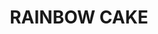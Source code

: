 ---
title: RAINBOW CAKE
draft: false
description: A faire la veille du service !
layout: recettes
type: dessert
categories:
  - Gateau
auteur: Auré
regime: null
cuisson: Oui
temperature: Froid
plate: 100
quantite_desc: 48 parts par gastro
check: Non
checkAlwaysOk: false
ingredients:
  lof:
    - title: Crème liquide entière
      quantite: 1.75
      unit: litre
      commentaire: glaçage
    - title: Farine de blé
      quantite: 1.4
      unit: Kg
      commentaire: génoise
    - title: Lait écrémé
      quantite: 700
      unit: ml
      commentaire: génoise
    - title: Crème liquide entière
      quantite: 1.4
      unit: litre
      commentaire: génoise
    - title: Levure chimique sans gluten
      quantite: 38
      unit: grammes
      commentaire: génoise
    - title: Oeuf
      quantite: 21
      unit: unité
      commentaire: génoise
  sucres:
    - title: Sucre glace
      quantite: 350
      unit: grammes
      commentaire: glaçage
    - title: Chocolat blanc
      quantite: 1.4
      unit: Kg
      commentaire: ganache choco
    - title: vanille extrait concentré
      quantite: 100
      unit: ml
      commentaire: génoise
    - title: Sucre en poudre
      quantite: 1.2
      unit: Kg
      commentaire: génoise
  frais:
    - title: Mascarpone
      quantite: 1.75
      unit: Kg
      commentaire: ganache choco
    - title: Beurre doux
      quantite: 700
      unit: grammes
      commentaire: génoise
  legumes:
    - title: Noix de coco râpée
      quantite: 350
      unit: grammes
      commentaire: génoise
  epices: []
  autres:
    - title: Chantifix
      quantite: 7
      unit: unité
    - title: Colorants alimentaires
      commentaire: génoise
    - title: Bicarbonate de soude
      quantite: 3.5
      unit: c. à café
      commentaire: génoise
preparation: >-
  **Etape 1 :**


  **Les gâteaux :**


  Préchauffer votre four à 180°C (Th. 6).


  Faire fondre le beurre dans une casserole. Réserver.


  Battre les oeufs entiers avec le sucre.  Le faire en plusieurs fois vu les quantités. Il est préférable de faire deux gâteaux par deux gâteaux.

  Fouetter jusqu'à ce que le mélange double de volume et soit mousseux. 


  Rajouter le beurre fondu légèrement refroidi. Battre à nouveau.


  Verser le sucre vanillé, la levure chimique, le bicarbonate de soude et la farine.


  Battre quelques instants  afin d'obtenir une pâte bien lisse.


  Rajouter la crème liquide,  la noix de coco râpée et le lait. Battre à nouveau.


  **Important**


  Peser la pâte.


  Diviser la pâte en 7 parts de 

  poids identiques dans autant de bols.


  **L'important est que les gâteaux aient tous le même poids.**


  Dans chaque bol, déposer le colorant voulu et bien mélanger.


  extrait du site https://www.ctresfacileafaire.com :


  "Pour le **rouge** : j'ai mis 1 tube 1/2 de colorant rouge


  Pour le **rosé** : moitié tube de rouge


  Pour l'**orangé** : moitié tube de rouge + quelques gouttes de jaune


  Pour le **jaune** : 3/4 de tube de jaune


  Pour le **vert** : Gouttes de bleu + gouttes de jaune


  Pour le **bleu** : 3/4 tube de bleu (je  n'ai pas réussi à avoir un beau bleu car les 

  oeufs utilisés pour les gâteaux étaient bio, donc bien jaunes et comme 

  jaune + bleu = vert. J'ai dû rajouter pas mal de colorant bleu)


  Pour l'**indigo** : gouttes de bleu + gouttes de rouge + gouttes de jaune"


  \>>> J'ai multiplié les quantités par trois pour un gâteau. Donc il faut beaucoup beaucoup de colorants!!!


  Verser chaque pâte dans un gastro sulfurisé d'une feuille de papier cuisson.


  **Placez au four préchauffé à 180°C (Th. 6) pour 8 à 10 mn.**


  Pour savoir si les génoises/gâteaux sont
   cuits, tapoter avec mon doigt le dessus du gâteau. Il est cuit quand 
  il ne s'enfonce pas dans la pâte mais doit rester moelleux. En général 

  compter 8 à 9 minutes. Les gâteaux ont environ 1 cm d'épaisseur. 

  Ajuster la cuisson en fonction de l'épaisseur.


  Faire toutes les génoises. Toutes les cuire et les réserver.


  Une fois toutes prêtes, réunir les génoises de chaque gâteaux ensemble. Les placer côte à côte pour une meilleure organisation.


  Préparer la crème de garnissage, la ganache au chocolat blanc.


  Faire fondre chocolat blanc au bain marie. Réserver à température ambiante.


  Battre au fouet électrique le mascarpone.  Incorporer le chocolat blanc fondu (il ne doit pas être chaud) et battre à nouveau quelques minutes pour avoir un mélange 

  aéré.


  **Le montage :**


  Sur une plaque de pâtisserie sulfurisée, commencer par la génoise couleur indigo ou violette et garnir de deux millimètres de crème environ.


  Ajouter la génoise bleue et appuyer un peu. Puis recommencer jusqu'à épuisement des génoises.


  Monter une chantilly pour le glaçage final et recouvrir l'intégralité du gâteau.


  Réserver au frais.


  Faire le gâteau la veille, c'est préférable et à savoir qu'après 2 jours, il est encore meilleur !!!


  Pour couper le gâteau, le mieux est d'utiliser un grand couteau scie pour ne pas "écraser" le gâteau.
publishDate: 2025-06-01T21:25:00.000Z
uuid: g6viqgj8
titleslug: rainbow-cake_g6viqgj8
---